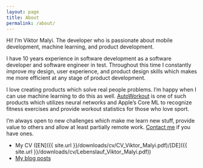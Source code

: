 ```yaml
---
layout: page
title: About
permalink: /about/
---
```

 
Hi! I’m Viktor Malyi. The developer who is passionate about mobile development, machine learning, and product development.

I have 10 years experience in software development as a software developer and software engineer in test. Throughout this time I constantly improve my design, user experience, and product design skills which makes me more efficient at any stage of product development.

I love creating products which solve real people problems. I’m happy when I can use machine learning to do this as well. [AutoWorkout](https://itunes.apple.com/US/app/id1314314336) is one of such products which utilizes neural networks and Apple’s Core ML to recognize fitness exercises and provide workout statistics for those who love sport.

I’m always open to new challenges which make me learn new stuff, provide value to others and allow at least partially remote work. [Contact me](mailto:v.stratus@gmail.com) if you have ones.

- My CV ([EN]({{ site.url }}/downloads/cv/CV_Viktor_Malyi.pdf)/[DE]({{ site.url }}/downloads/cv/Lebenslauf_Viktor_Malyi.pdf))
- [My blog posts](/index.html)